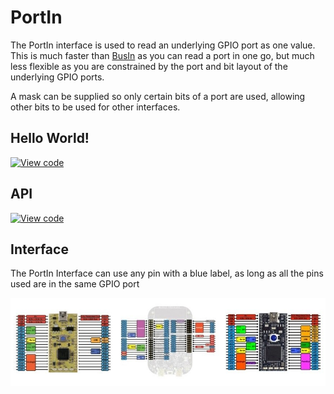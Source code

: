 # PortIn

The PortIn interface is used to read an underlying GPIO port as one value. This is much faster than [BusIn](BusIn) as you can read a port in one go, but much less flexible as you are constrained by the port and bit layout of the underlying GPIO ports.

A mask can be supplied so only certain bits of a port are used, allowing other bits to be used for other interfaces. 

## Hello World!

[![View code](https://www.mbed.com/embed/?url=https://developer.mbed.org/users/mbed_official/code/PortIn_HelloWorld/)](https://developer.mbed.org/users/mbed_official/code/PortIn_HelloWorld/file/92064442fd12/main.cpp) 

## API

[![View code](https://www.mbed.com/embed/?type=library)](https://developer.mbed.org/users/mbed_official/code/mbed/docs/tip/classmbed_1_1PortIn.html) 

## Interface

The PortIn Interface can use any pin with a blue label, as long as all the pins used are in the same GPIO port

<span class="images">![](../Images/pin_out.png)</span>
